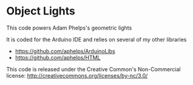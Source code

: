 Object Lights
=============

This code powers Adam Phelps's geometric lights

It is coded for the Arduino IDE and relies on several of my other libraries
* https://github.com/aphelps/ArduinoLibs
* https://github.com/aphelps/HTML

This code is released under the Creative Common's Non-Commercial license:
  http://creativecommons.org/licenses/by-nc/3.0/
